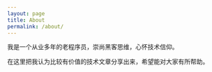```yaml
---
layout: page
title: About
permalink: /about/
---
```


我是一个从业多年的老程序员，崇尚黑客思维，心怀技术信仰。

在这里把我认为比较有价值的技术文章分享出来，希望能对大家有所帮助。

